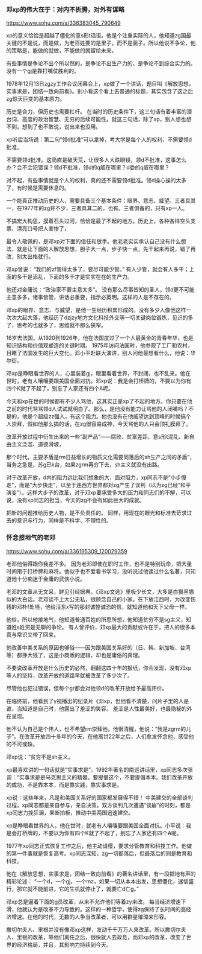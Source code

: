 ### 邓xp的伟大在于：对内不折腾，对外有谋略
https://www.sohu.com/a/336383045_790649

xp的意义恰恰是超越了僵化的意s形t话语。他是个注重实际的人，他知道zg国最关键的不是说，而是做，为老百姓要的是里子，而不是面子。所以他说不争论，他的策略是，能做的就做，不能做的就留给未来。

有些事情是争论不出个所以然的，是争论不出生产力的，是争论不到综合实力的。
没有一个gj是靠打嘴仗胜利的。

1978年12月13日zgzy工作会议闭幕会上，xp做了一个讲话，题目叫《解放思想，实事求是，团结一致向前看》。别小看这个看上去普通的标题，其实包含了这之后zg惊天巨变的基本原力。

历史是合力，但历史也需要杠杆。
在当时的历史条件下，这三句话有着丰富的潜台词、高度的政治智慧、无穷的后续可能性。就这三句话，除了xp，别人想也想不到，想到了也不敢说，说出来也没用。

xp听后当场说：第二句“领d批准”可以拿掉，考大学是每个人的权利，不需要领d批准。

不需要领d批准。这简直是破天荒，让很多人大跌眼镜，领d不批准，这事怎么办？会不会犯错误？领d不批准，领d的q威在哪里？d委的q威在哪里？

对不起，有些事情就是个人的权利，真的还不需要领d批准。领d操心操的太多了，有时候是需要休息的。

一个能真正推动历史的人，需要具备三个基本条件：眼界、意志、威望。三者具其一，在1977年的zg并不少，三者具其二的，也有。三者俱备的，只有xp一人。

不搞宏大构思，摸着石头过河，恰恰是最了不起的地方。历史上，各种各样空头支票、漂亮口号把人害惨了，

最令人敬佩的，是邓xp对下面的信任和放手。他老老实实承认自己没有什么想法，就是让下面的人解放思想，胆子大一点，步子快一点，先干起来再说，错了再改，别太出格就行。

邓xp曾说：“我们的zf管得太多了，要尽可能少管。”
有人少管，就会有人多干；上面的多干是添乱，下面的多干才是实实在在的生产力。

他还对金庸说：“政治家不要主意太多”。
没有那么尽事皆知的圣人，领d更不可能主意多多，诸事皆管，讲话必重要，指示必英明。这样的人是不存在的。

邓xp的眼界、意志、与威望，是他一生经历积累形成的。没有多少人像他这样一次次大起大落，他经历了dzjzy地方文化科技外交等一切关键岗位锻炼，见识的多了，思考的也就多了，思维就不那么狭窄。

16岁去法国，从1920到1926年，他在法国度过了一个人最黄金的青春年华，也是知识结构和价值观塑造的关键时期。
1975年访问法国时，他参观了工厂和农村，目睹了法国发生的巨大变化。邓小平赴联大演讲，别人问他最想看什么，他说：华尔街。

邓xp是睁眼看世界的人，心里装着gj，眼里看着世界，不封闭，也不乱来。他在世时，老有人嚷嚷要跟美国全面对抗。邓xp说：我是会打桥牌的，不要以为你有四个K就了不起了，别忘了人家还有四个A呢。

今天和xp在世的时候都有不少人骂他，这其实正是xp了不起的地方。你只要在他之前的时代骂骂领d人试试就明白了。那么，是他没有能力让骂他的人闭嘴吗？不是的，他是个超级zz强人，有这个能力。他也没有在他威望达到顶峰的时候搞个人崇拜，假如他那么搞的话，在zg很容易成神，今天骂他的人只会顶礼膜拜了。

改革开放过程中衍生出来的一些“副产品”——腐败、贫富差距、意s形t混乱、新自由主义泛滥、道德滑坡，

那个时代，主要矛盾是rm日益增长的物质文化需要同落后的sh生产之间的矛盾”，当务之急是，苏g已k台，如果zgrm再穷下去，sh主义就没有出路。

对于改革开放，d内的阻力远比我们想象的大，面对阻力，xp同志不是“小步慢走”，而是“大步快走”，以至于连西方世界都对zg产生了误判（以为zg已经“和平演变”）。这样大步子的改革，对于邓xp要承受多大的压力和同志们的不解，可以说，没有xp同志的担当，今天的zg不会有如此巨大的成就。

把新的问题推给历史人物，是不负责任的。
同样，用现在的眼光和标准去苛求过去的意识与行为，同样是不科学、不理性的。

### 怀念接地气的老邓
https://www.sohu.com/a/336195309_120029359

老邓他俗得跟你我差不多。
因为老邓即使在职时工作，也不是特别玩命，把大量时间用于打桥牌和麻将。他似乎也不爱看书学习，没听说过他读过什么名著，只知道他十分痴迷于金庸的武侠小说。

老邓的文章从无文采，鲜见引经据典。《邓xp文选》里极少长文，大多是白猫黑猫似的大白话。老邓谈不上大公无私，很顾念自己的小家。在下放江西时，为改变伤残的邓朴f处境，他给汪东x写的那封诚惶诚恐的信，就知道他和天下父母一样。

他俗，所以他接地气，他知道普通百姓的所思所想，他知道贫穷不是sg主义，知道姓s姓资是无聊的争论。
有人曾评价，邓xp最大的贡献或许在于，把人的很多本真与常识又带了回来。

他改善中美关系的原因也够俗——因为跟美国关系好的（日、韩、新加坡、台湾等）都挣大钱了，这是小商贩的逻辑，却也是庸俗的真理。

不要说改革开放是什么历史的必然，翻翻这四十年的报纸，你会发现，没有邓xp等人的坚持，改革开放的道路早就被改革了多少次了。

尽管他也犯过错误，但每个gr都会对他领d的改革开放给予最高评价。

在临终前，他看到了y视播出的纪录片《邓xp，但他看不清楚，问片子里的人是谁，当知道是自己时，他露出了羞涩的笑容。
羞涩是人性最美好，也最隐秘的外在呈现。

他不认为自己是个伟人，也不希望rm崇拜他。他很清醒，他说：“我是zgrm的儿子”。在改革开放四十多年的今天，在他离世22年之后，人们愈发怀念他，感受他的不可或缺。

邓xp说：“贫穷不是sh主义。

xp最喜欢讲的一句话就是“实事求是”。1992年著名的南巡讲话里，xp同志多次强调：“实事求是是马克思主义的精髓。要提倡这个，不要提倡本本。我们改革开放的成功，不是靠本本，而是靠实践，靠实事求是。

xp说：这些年来，凡是和美国关系好的国家都发展得不错！
中美建交的全部谈判过程，xp同志都是亲自参与，亲自决策。双方谈判几次遭遇“谈崩”的时刻，都是xp同志力挽狂澜，果断拍板，推动中美两国迅速建交。

xp是睁眼看世界的人。他在世时，就老有人嚷嚷要跟美国全面对抗。小平说：我是会打桥牌的，不要以为你有四个K就了不起了，别忘了人家还有四个A呢。

1977年xo同志正式恢复工作之后，他主动请缨，要求分管教育和科技工作。他做的第一件事就是恢复高考。xp同志深知，zg一切都落后，但最落后的则是教育和科技。

他在《解放思想，实事求是，团结一致向前看》的著名讲话里，有一段掷地有声的精彩论述：
“一个d，一个gj，一个mz，如果一切从本本出发，思想僵化，迷信盛行，那它就不能前进，它的生机就停止了，就要亡d亡g。”

邓xp总是逼着下面的g员改革，从来不允许他们等着zy来改。
每当经济增速下滑，他就认为是改革不力导致的。这样的一种哲学，使得zg保持了长时间的高经济增速。在他的时代，无数的人争当改革者，可以用群星璀璨来形容。

撒切尔夫人、里根并没有像邓xp这样，发动千千万万人来改革。所以撒切尔夫人、里根的改革，等他们离任之后，很快就人去政息，而邓xp的改革，改变了世界的经济格局，并且，其影响力持续到今天。
